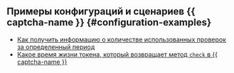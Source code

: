 ## Примеры конфигураций и сценариев {{ captcha-name }} {#configuration-examples}

* [Как получить информацию о количестве использованных проверок за определенный период](learning-about-monitoring-and-tarification.md)
* [Какое время жизни токена, который возвращает метод `check` в {{ captcha-name }}](check-token-expiration-time.md)